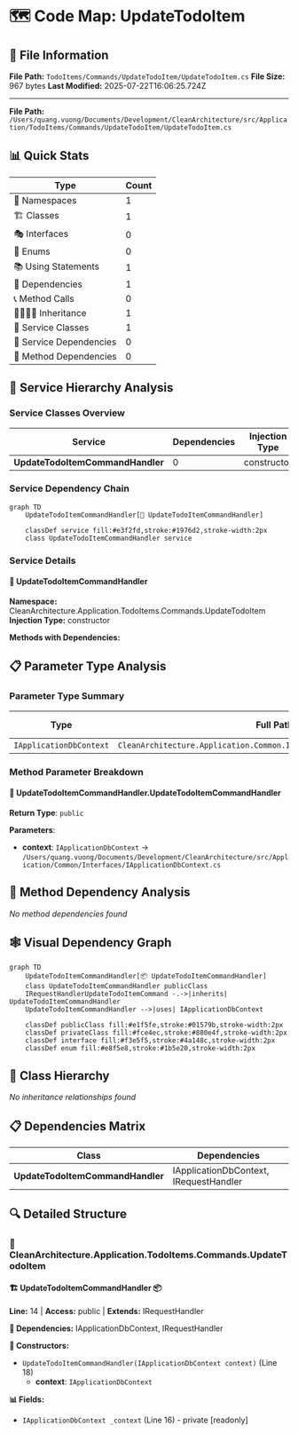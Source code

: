 # 🗺️ Code Map: UpdateTodoItem

## 📁 File Information

**File Path:** `TodoItems/Commands/UpdateTodoItem/UpdateTodoItem.cs`
**File Size:** 967 bytes
**Last Modified:** 2025-07-22T16:06:25.724Z

---


**File Path:** `/Users/quang.vuong/Documents/Development/CleanArchitecture/src/Application/TodoItems/Commands/UpdateTodoItem/UpdateTodoItem.cs`

## 📊 Quick Stats

| Type | Count |
|------|-------|
| 📁 Namespaces | 1 |
| 🏗️ Classes | 1 |
| 🎭 Interfaces | 0 |
| 📝 Enums | 0 |
| 📚 Using Statements | 1 |
| 🔗 Dependencies | 1 |
| 📞 Method Calls | 0 |
| 👨‍👩‍👧‍👦 Inheritance | 1 |
| 🔧 Service Classes | 1 |
| 💉 Service Dependencies | 0 |
| 🎯 Method Dependencies | 0 |

## 🔧 Service Hierarchy Analysis

### Service Classes Overview

| Service | Dependencies | Injection Type | Methods |
|---------|--------------|----------------|---------|
| **UpdateTodoItemCommandHandler** | 0 | constructor | 1 |

### Service Dependency Chain

```mermaid
graph TD
    UpdateTodoItemCommandHandler[🔧 UpdateTodoItemCommandHandler]

    classDef service fill:#e3f2fd,stroke:#1976d2,stroke-width:2px
    class UpdateTodoItemCommandHandler service
```

### Service Details

#### 🔧 UpdateTodoItemCommandHandler

**Namespace:** CleanArchitecture.Application.TodoItems.Commands.UpdateTodoItem
**Injection Type:** constructor

**Methods with Dependencies:**

## 📋 Parameter Type Analysis

### Parameter Type Summary

| Type | Full Path | Namespace | Used In Methods | Occurrences |
|------|-----------|-----------|-----------------|-------------|
| `IApplicationDbContext` | `CleanArchitecture.Application.Common.Interfaces.IApplicationDbContext` | `CleanArchitecture.Application.Common.Interfaces` | 1 | 1 |

### Method Parameter Breakdown

#### 🔧 UpdateTodoItemCommandHandler.UpdateTodoItemCommandHandler

**Return Type**: `public`

**Parameters**:
- **context**: `IApplicationDbContext` → `/Users/quang.vuong/Documents/Development/CleanArchitecture/src/Application/Common/Interfaces/IApplicationDbContext.cs`

## 🎯 Method Dependency Analysis

*No method dependencies found*

## 🕸️ Visual Dependency Graph

```mermaid
graph TD
    UpdateTodoItemCommandHandler[📦 UpdateTodoItemCommandHandler]
    class UpdateTodoItemCommandHandler publicClass
    IRequestHandlerUpdateTodoItemCommand -.->|inherits| UpdateTodoItemCommandHandler
    UpdateTodoItemCommandHandler -->|uses| IApplicationDbContext

    classDef publicClass fill:#e1f5fe,stroke:#01579b,stroke-width:2px
    classDef privateClass fill:#fce4ec,stroke:#880e4f,stroke-width:2px
    classDef interface fill:#f3e5f5,stroke:#4a148c,stroke-width:2px
    classDef enum fill:#e8f5e8,stroke:#1b5e20,stroke-width:2px
```

## 🌳 Class Hierarchy

*No inheritance relationships found*

## 📋 Dependencies Matrix

| Class | Dependencies |
|-------|---------------|
| **UpdateTodoItemCommandHandler** | IApplicationDbContext, IRequestHandler<UpdateTodoItemCommand> |

## 🔍 Detailed Structure

### 📁 CleanArchitecture.Application.TodoItems.Commands.UpdateTodoItem

#### 🏗️ UpdateTodoItemCommandHandler 📦

**Line:** 14 | **Access:** public | **Extends:** IRequestHandler<UpdateTodoItemCommand>

**🔗 Dependencies:** IApplicationDbContext, IRequestHandler<UpdateTodoItemCommand>

**🔧 Constructors:**
- `UpdateTodoItemCommandHandler(IApplicationDbContext context)` (Line 18)
  - **context**: `IApplicationDbContext`

**📊 Fields:**
- `IApplicationDbContext _context` (Line 16) - private [readonly]

